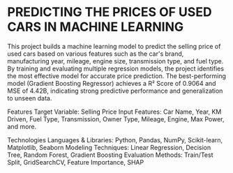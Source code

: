 # PREDICTING THE PRICES OF USED CARS IN MACHINE LEARNING 
This project builds a machine learning model to predict the selling price of used cars based on various features such as the car's brand, manufacturing year, mileage, engine size, transmission type, and fuel type. By training and evaluating multiple regression models, the project identifies the most effective model for accurate price prediction.
The best-performing model (Gradient Boosting Regressor) achieves a R² Score of 0.9064 and MSE of 4.42B, indicating strong predictive performance and generalization to unseen data.

Features
Target Variable: Selling Price
Input Features: Car Name, Year, KM Driven, Fuel Type, Transmission, Owner Type, Mileage, Engine, Max Power, and more.

Technologies
Languages & Libraries: Python, Pandas, NumPy, Scikit-learn, Matplotlib, Seaborn
Modeling Techniques: Linear Regression, Decision Tree, Random Forest, Gradient Boosting
Evaluation Methods: Train/Test Split, GridSearchCV, Feature Importance, SHAP
